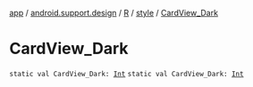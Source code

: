[app](../../../index.md) / [android.support.design](../../index.md) / [R](../index.md) / [style](index.md) / [CardView_Dark](./-card-view_-dark.md)

# CardView_Dark

`static val CardView_Dark: `[`Int`](https://kotlinlang.org/api/latest/jvm/stdlib/kotlin/-int/index.html)
`static val CardView_Dark: `[`Int`](https://kotlinlang.org/api/latest/jvm/stdlib/kotlin/-int/index.html)